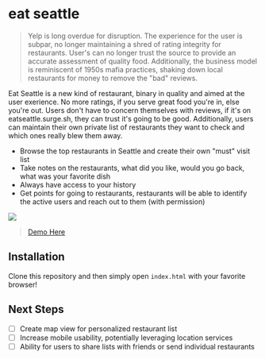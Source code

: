 # eat seattle

> Yelp is long overdue for disruption. The experience for the user is subpar, no longer maintaining a shred of rating integrity for 
restaurants. User's can no longer trust the source to provide an accurate assessment of quality food. Additionally, the business
model is reminiscent of 1950s mafia practices, shaking down local restaurants for money to remove the "bad" reviews.

Eat Seattle is a new kind of restaurant, binary in quality and aimed at the user exerience. No more ratings, if you serve great food
you're in, else you're out. Users don't have to concern themselves with reviews, if it's on eatseattle.surge.sh, they can trust
it's going to be good. Additionally, users can maintain their own private list of restaurants they want to check and which ones
really blew them away.

* Browse the top restaurants in Seattle and create their own "must" visit list
* Take notes on the restaurants, what did you like, would you go back, what was your favorite dish
* Always have access to your history
* Get points for going to restaurants, restaurants will be able to identify the active users and reach out to them (with permission)

![](Screen_Shot.png)
> [Demo Here](https://eatseattle.surge.sh/)

## Installation

Clone this repository and then simply open `index.html` with your favorite browser!

## Next Steps

- [ ] Create map view for personalized restaurant list
- [ ] Increase mobile usability, potentially leveraging location services
- [ ] Ability for users to share lists with friends or send individual restaurants
